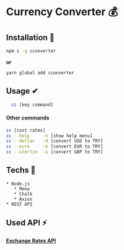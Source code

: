 # Currency Converter 💰


## Installation 🔽
```bash
npm i -g cconverter
```
   **or**
```bash
yarn global add cconverter
```


## Usage ✔
```bash
  cc [key command]
```

#### Other commands
```bash
cc [cost rates]
cc --help     -h [show help menu]
cc --dollar   -d [convert USD to TRY]
cc --euro     -e [convert EUR to TRY]
cc --sterlin  -s [convert GBP to TRY]
```


## Techs 🚀
    * Node.js
       * Meow
       * Chalk
       * Axios
    * REST API
     

## Used API ⚡
#### [Exchange Rates API](https://exchangeratesapi.io/)
